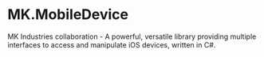 # MK.MobileDevice
MK Industries collaboration - A powerful, versatile library providing multiple interfaces to access and manipulate iOS devices, written in C#.
